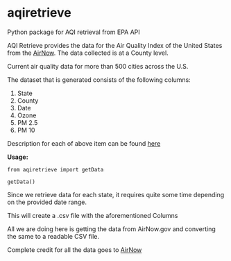 # aqiretrieve
Python package for AQI retrieval from EPA API

AQI Retrieve provides the data for the Air Quality Index of the United States from the [AirNow](https://www.airnow.gov/).
The data collected is at a County level.

Current air quality data for more than 500 cities across the U.S.

The dataset that is generated consists of the following columns:

1. State
2. County
3. Date
4. Ozone
5. PM 2.5
6. PM 10

Description for each of above item can be found [here](https://www.airnow.gov/all-publications/)

**Usage:**
```
from aqiretrieve import getData

getData()

```
Since we retrieve data for each state, it requires quite some time depending on the provided date range.

This will create a .csv file with the aforementioned Columns

All we are doing here is getting the data from AirNow.gov and converting the same to a readable CSV file. 

Complete credit for all the data goes to [AirNow](https://www.airnow.gov/)





